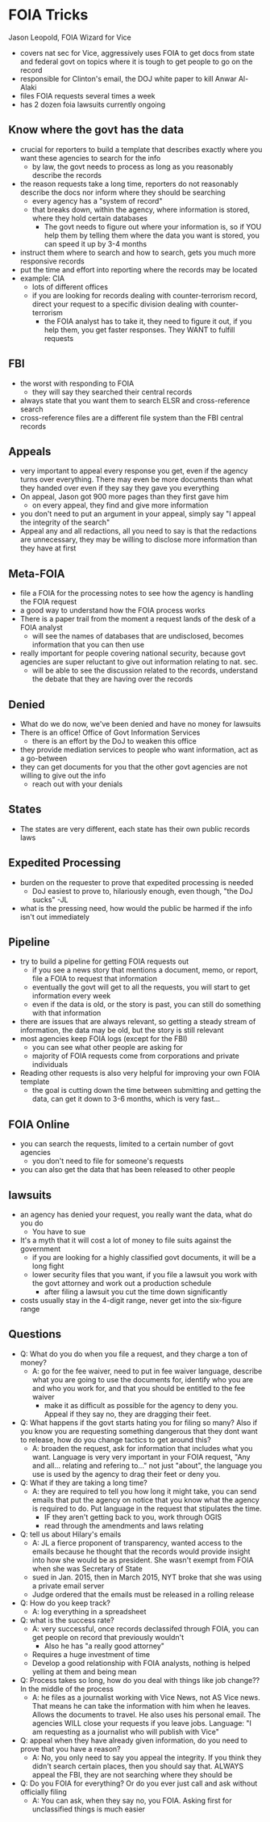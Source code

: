 FOIA Tricks
==========
Jason Leopold, FOIA Wizard for Vice
* covers nat sec for Vice, aggressively uses FOIA to get docs from state and federal govt on topics where it is tough to get people to go on the record
* responsible for Clinton's email, the DOJ white paper to kill Anwar Al-Alaki
* files FOIA requests several times a week
* has 2 dozen foia lawsuits currently ongoing

## Know where the govt has the data
* crucial for reporters to build a template that describes exactly where you want these agencies to search for the info
  * by law, the govt needs to process as long as you reasonably describe the records
* the reason requests take a long time, reporters do not reasonably describe the docs nor inform where they should be searching
  * every agency has a "system of record"
  * that breaks down, within the agency, where information is stored, where they hold certain databases
    * The govt needs to figure out where your information is, so if YOU help them by telling them where the data you want is stored, you can speed it up by 3-4 months
* instruct them where to search and how to search, gets you much more responsive records
* put the time and effort into reporting where the records may be located
* example: CIA
  * lots of different offices
  * if you are looking for records dealing with counter-terrorism record, direct your request to a specific division dealing with counter-terrorism
    * the FOIA analyst has to take it, they need to figure it out, if you help them, you get faster responses. They WANT to fulfill requests

## FBI
* the worst with responding to FOIA
  * they will say they searched their central records  
* always state that you want them to search ELSR and cross-reference search
* cross-reference files are a different file system than the FBI central records

## Appeals
* very important to appeal every response you get, even if the agency turns over everything. There may even be more documents than what they handed over even if they say they gave you everything
* On appeal, Jason got 900 more pages than they first gave him
  * on every appeal, they find and give more information
* you don't need to put an argument in your appeal, simply say "I appeal the integrity of the search"
* Appeal any and all redactions, all you need to say is that the redactions are unnecessary, they may be willing to disclose more information than they have at first

## Meta-FOIA
* file a FOIA for the processing notes to see how the agency is handling the FOIA request
* a good way to understand how the FOIA process works
* There is a paper trail from the moment a request lands of the desk of a FOIA analyst
  * will see the names of databases that are undisclosed, becomes information that you can then use
* really important for people covering national security, because govt agencies are super reluctant to give out information relating to nat. sec.
  * will be able to see the discussion related to the records, understand the debate that they are having over the records

## Denied
* What do we do now, we've been denied and have no money for lawsuits
* There is an office! Office of Govt Information Services
  * there is an effort by the DoJ to weaken this office
* they provide mediation services to people who want information, act as a go-between
* they can get documents for you that the other govt agencies are not willing to give out the info
  * reach out with your denials

## States
* The states are very different, each state has their own public records laws

## Expedited Processing
* burden on the requester to prove that expedited processing is needed
  * DoJ easiest to prove to, hilariously enough, even though, "the DoJ sucks" -JL
* what is the pressing need, how would the public be harmed if the info isn't out immediately

## Pipeline
* try to build a pipeline for getting FOIA requests out
  * if you see a news story that mentions a document, memo, or report, file a FOIA to request that information
  * eventually the govt will get to all the requests, you will start to get information every week
  * even if the data is old, or the story is past, you can still do something with that information
* there are issues that are always relevant, so getting a steady stream of information, the data may be old, but the story is still relevant
* most agencies keep FOIA logs (except for the FBI)
  * you can see what other people are asking for
  * majority of FOIA requests come from corporations and private individuals
* Reading other requests is also very helpful for improving your own FOIA template
  * the goal is cutting down the time between submitting and getting the data, can get it down to 3-6 months, which is very fast...

## FOIA Online
* you can search the requests, limited to a certain number of govt agencies
  * you don't need to file for someone's requests
* you can also get the data that has been released to other people

## lawsuits
* an agency has denied your request, you really want the data, what do you do
  * You have to sue
* It's a myth that it will cost a lot of money to file suits against the government
  * if you are looking for a highly classified govt documents, it will be a long fight
  * lower security files that you want, if you file a lawsuit you work with the govt attorney and work out a production schedule
    * after filing a lawsuit you cut the time down significantly  
* costs usually stay in the 4-digit range, never get into the six-figure range

## Questions
* Q: What do you do when you file a request, and they charge a ton of money?
  * A: go for the fee waiver, need to put in fee waiver language, describe what you are going to use the documents for, identify who you are and who you work for, and that you should be entitled to the fee waiver
    * make it as difficult as possible for the agency to deny you. Appeal if they say no, they are dragging their feet.
* Q: What happens if the govt starts hating you for filing so many? Also if you know you are requesting something dangerous that they dont want to release, how do you change tactics to get around this?
  * A: broaden the request, ask for information that includes what you want. Language is very very important in your FOIA request, "Any and all... relating and refering to..." not just "about", the language you use is used by the agency to drag their feet or deny you.
* Q: What if they are taking a long time?
  * A: they are required to tell you how long it might take, you can send emails that put the agency on notice that you know what the agency is required to do. Put language in the request that stipulates the time.
    * IF they aren't getting back to you, work through OGIS
    * read through the amendments and laws relating
* Q: tell us about Hilary's emails
  * A: JL a fierce proponent of transparency, wanted access to the emails because he thought that the records would provide insight into how she would be as president. She wasn't exempt from FOIA when she was Secretary of State
  * sued in Jan. 2015, then in March 2015, NYT broke that she was using a private email server
  * Judge ordered that the emails must be released in a rolling release
* Q: How do you keep track?
  * A: log everything in a spreadsheet
* Q: what is the success rate?
  * A: very successful, once records declassifed through FOIA, you can get people on record that previously wouldn't
    * Also he has "a really good attorney"
  * Requires a huge investment of time
  * Develop a good relationship with FOIA analysts, nothing is helped yelling at them and being mean
* Q: Process takes so long, how do you deal with things like job change?? In the middle of the process
  * A: he files as a journalist working with Vice News, not AS Vice news. That means he can take the information with him when he leaves. Allows the documents to travel. He also uses his personal email. The agencies WILL close your requests if you leave jobs. Language: "I am requesting as a journalist who will publish with Vice"
* Q: appeal when they have already given information, do you need to prove that you have a reason?
  * A: No, you only need to say you appeal the integrity. If you think they didn't search certain places, then you should say that. ALWAYS appeal the FBI, they are not searching where they should be
* Q: Do you FOIA for everything? Or do you ever just call and ask without officially filing
  * A: You can ask, when they say no, you FOIA. Asking first for unclassified things is much easier
